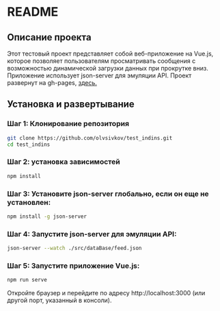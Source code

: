 # README

## Описание проекта

Этот тестовый проект представляет собой веб-приложение на Vue.js, которое позволяет пользователям просматривать сообщения с возможностью динамической загрузки данных при прокрутке вниз. Приложение использует json-server для эмуляции API.
Проект развернут на gh-pages, [здесь.]("https://olvsivkov.github.io/test_indins/")


## Установка и развертывание

### Шаг 1: Клонирование репозитория

```bash
git clone https://github.com/olvsivkov/test_indins.git
cd test_indins

```
### Шаг 2: установка зависимостей

```bash
npm install

```
### Шаг 3: Установите json-server глобально, если он еще не установлен:

```bash
npm install -g json-server

```
### Шаг 4: Запустите json-server для эмуляции API:

```bash
json-server --watch ./src/dataBase/feed.json

```
### Шаг 5: Запустите приложение Vue.js:

```bash
npm run serve

```

Откройте браузер и перейдите по адресу http://localhost:3000 (или другой порт, указанный в консоли).